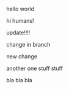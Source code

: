 hello world

hi humans!

update!!!!


change in branch

new change


another one
 stuff stuff
 
 bla bla bla
